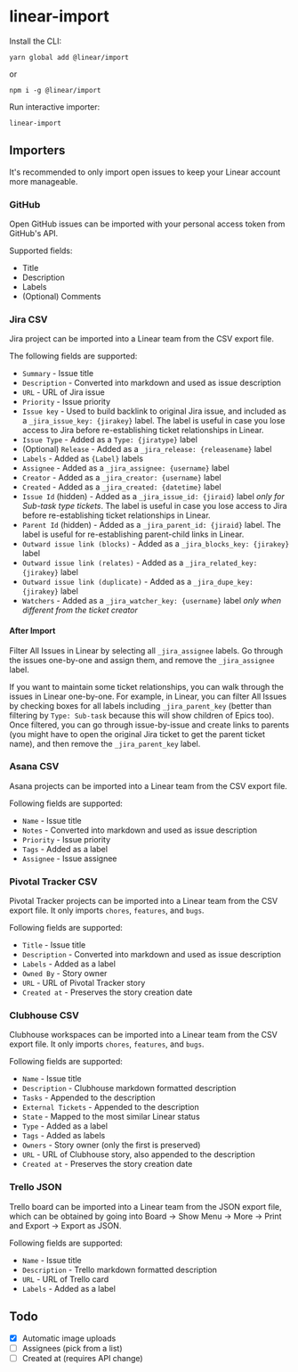 # linear-import

Install the CLI:

```
yarn global add @linear/import
```

or

```
npm i -g @linear/import
```

Run interactive importer:

```
linear-import
```

## Importers

It's recommended to only import open issues to keep your Linear account more manageable.

### GitHub

Open GitHub issues can be imported with your personal access token from GitHub's API.

Supported fields:

- Title
- Description
- Labels
- (Optional) Comments

### Jira CSV

Jira project can be imported into a Linear team from the CSV export file.

The following fields are supported:

- `Summary` - Issue title
- `Description` - Converted into markdown and used as issue description
- `URL` - URL of Jira issue
- `Priority` - Issue priority
- `Issue key` - Used to build backlink to original Jira issue, and included as a `_jira_issue_key: {jirakey}` label. The label is useful in case you lose access to Jira before re-establishing ticket relationships in Linear.
- `Issue Type` - Added as a `Type: {jiratype}` label
- (Optional) `Release` - Added as a `_jira_release: {releasename}` label
- `Labels` - Added as `{Label}` labels
- `Assignee` - Added as a `_jira_assignee: {username}` label
- `Creator` - Added as a `_jira_creator: {username}` label
- `Created` - Added as a `_jira_created: {datetime}` label
- `Issue Id` (hidden) - Added as a `_jira_issue_id: {jiraid}` label _only for Sub-task type tickets_. The label is useful in case you lose access to Jira before re-establishing ticket relationships in Linear.
- `Parent Id` (hidden) - Added as a `_jira_parent_id: {jiraid}` label. The label is useful for re-establishing parent-child links in Linear.
- `Outward issue link (blocks)` - Added as a `_jira_blocks_key: {jirakey}` label
- `Outward issue link (relates)` - Added as a `_jira_related_key: {jirakey}` label
- `Outward issue link (duplicate)` - Added as a `_jira_dupe_key: {jirakey}` label
- `Watchers` - Added as a `_jira_watcher_key: {username}` label _only when different from the ticket creator_

#### After Import
Filter All Issues in Linear by selecting all `_jira_assignee` labels. Go through the issues one-by-one and assign them, and remove the `_jira_assignee` label.

If you want to maintain some ticket relationships, you can walk through the issues in Linear one-by-one. For example, in Linear, you can filter All Issues by checking boxes for all labels including `_jira_parent_key` (better than filtering by `Type: Sub-task` because this will show children of Epics too). Once filtered, you can go through issue-by-issue and create links to parents (you might have to open the original Jira ticket to get the parent ticket name), and then remove the `_jira_parent_key` label.

### Asana CSV

Asana projects can be imported into a Linear team from the CSV export file.

Following fields are supported:

- `Name` - Issue title
- `Notes` - Converted into markdown and used as issue description
- `Priority` - Issue priority
- `Tags` - Added as a label
- `Assignee` - Issue assignee

### Pivotal Tracker CSV

Pivotal Tracker projects can be imported into a Linear team from the CSV export file. It only imports `chores`, `features`, and `bugs`.

Following fields are supported:

- `Title` - Issue title
- `Description` - Converted into markdown and used as issue description
- `Labels` - Added as a label
- `Owned By` - Story owner
- `URL` - URL of Pivotal Tracker story
- `Created at` - Preserves the story creation date

### Clubhouse CSV

Clubhouse workspaces can be imported into a Linear team from the CSV export file. It only imports `chores`, `features`, and `bugs`.

Following fields are supported:

- `Name` - Issue title
- `Description` - Clubhouse markdown formatted description
- `Tasks` - Appended to the description
- `External Tickets` - Appended to the description
- `State` - Mapped to the most similar Linear status
- `Type` - Added as a label
- `Tags` - Added as labels
- `Owners` - Story owner (only the first is preserved)
- `URL` - URL of Clubhouse story, also appended to the description
- `Created at` - Preserves the story creation date

### Trello JSON

Trello board can be imported into a Linear team from the JSON export file, which can be obtained by going into Board → Show Menu → More → Print and Export → Export as JSON.

Following fields are supported:

- `Name` - Issue title
- `Description` - Trello markdown formatted description
- `URL` - URL of Trello card
- `Labels` - Added as a label

## Todo

- [x] Automatic image uploads
- [ ] Assignees (pick from a list)
- [ ] Created at (requires API change)

